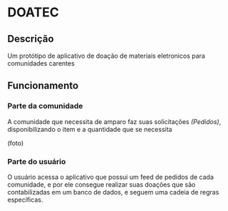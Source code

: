 # DOATEC

## Descrição
Um protótipo de aplicativo de doação de materiais eletronicos para comunidades carentes

## Funcionamento

### Parte da comunidade
A comunidade que necessita de amparo faz suas solicitações _(Pedidos)_, disponibilizando o item e a quantidade que se necessita

(foto)

### Parte do usuário
O usuário acessa o aplicativo que possui um feed de pedidos de cada comunidade, e por ele consegue realizar suas doações que são contabilizadas em um banco de dados, e seguem uma cadeia de regras específicas.
